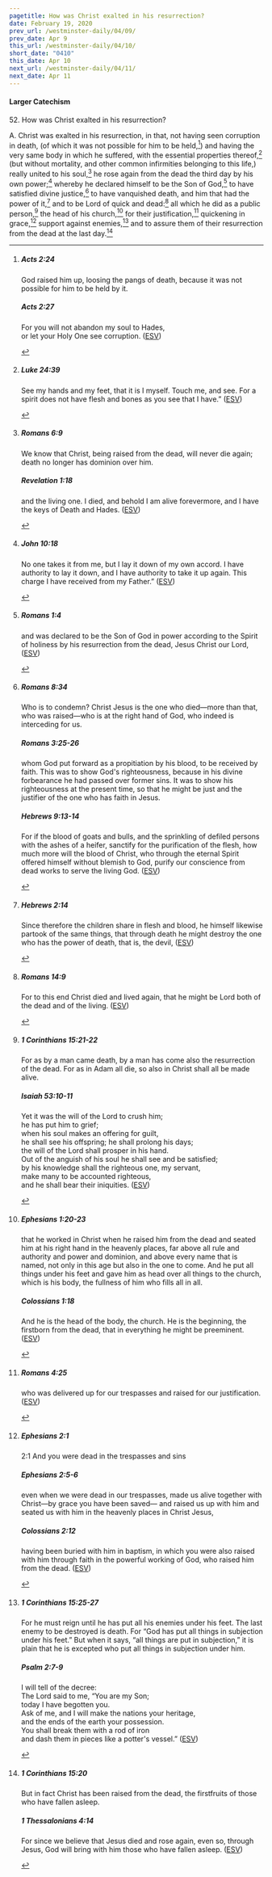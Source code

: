 ```yaml
---
pagetitle: How was Christ exalted in his resurrection?
date: February 19, 2020
prev_url: /westminster-daily/04/09/
prev_date: Apr 9
this_url: /westminster-daily/04/10/
short_date: "0410"
this_date: Apr 10
next_url: /westminster-daily/04/11/
next_date: Apr 11
---
```


#### Larger Catechism

52\. How was Christ exalted in his resurrection?

A. Christ was exalted in his resurrection, in that, not having seen corruption in death, (of which it was not possible for him to be held,[^fnref:wlc1]) and having the very same body in which he suffered, with the essential properties thereof,[^fnref:wlc2] (but without mortality, and other common infirmities belonging to this life,) really united to his soul,[^fnref:wlc3] he rose again from the dead the third day by his own power;[^fnref:wlc4] whereby he declared himself to be the Son of God,[^fnref:wlc5] to have satisfied divine justice,[^fnref:wlc6] to have vanquished death, and him that had the power of it,[^fnref:wlc7] and to be Lord of quick and dead:[^fnref:wlc8] all which he did as a public person,[^fnref:wlc9] the head of his church,[^fnref:wlc10] for their justification,[^fnref:wlc11] quickening in grace,[^fnref:wlc12] support against enemies,[^fnref:wlc13] and to assure them of their resurrection from the dead at the last day.[^fnref:wlc14]


[^fnref:wlc1]: <div class="esv"><h5>Acts 2:24</h5> <div class="esv-text"><p id="p44002024.01-1">God raised him up, loosing the pangs of death, because it was not possible for him to be held by it.</p> </div><h5>Acts 2:27</h5> <div class="esv-text"><div class="block-indent"> <p class="line-group" id="p44002027.01-2">For you will not abandon my soul to Hades,<br /> <span class="indent"></span>or let your Holy One see corruption.  (<a href="http://www.esv.org" class="copyright">ESV</a>)</p> </div> </div> </div>

[^fnref:wlc2]: <div class="esv"><h5>Luke 24:39</h5> <div class="esv-text"><p id="p42024039.01-1"><span class="woc">See my hands and my feet, that it is I myself. Touch me, and see. For a spirit does not have flesh and bones as you see that I have.&#8221;</span>  (<a href="http://www.esv.org" class="copyright">ESV</a>)</p> </div> </div>

[^fnref:wlc3]: <div class="esv"><h5>Romans 6:9</h5> <div class="esv-text"><p id="p45006009.01-1">We know that Christ, being raised from the dead, will never die again; death no longer has dominion over him.</p> </div><h5>Revelation 1:18</h5> <div class="esv-text"><p id="p66001018.01-2"><span class="woc">and the living one. I died, and behold I am alive forevermore, and I have the keys of Death and Hades.</span>  (<a href="http://www.esv.org" class="copyright">ESV</a>)</p> </div> </div>

[^fnref:wlc4]: <div class="esv"><h5>John 10:18</h5> <div class="esv-text"><p id="p43010018.01-1"><span class="woc">No one takes it from me, but I lay it down of my own accord. I have authority to lay it down, and I have authority to take it up again. This charge I have received from my Father.&#8221;</span>  (<a href="http://www.esv.org" class="copyright">ESV</a>)</p> </div> </div>

[^fnref:wlc5]: <div class="esv"><h5>Romans 1:4</h5> <div class="esv-text"><p id="p45001004.01-1">and was declared to be the Son of God in power according to the Spirit of holiness by his resurrection from the dead, Jesus Christ our Lord,  (<a href="http://www.esv.org" class="copyright">ESV</a>)</p> </div> </div>

[^fnref:wlc6]: <div class="esv"><h5>Romans 8:34</h5> <div class="esv-text"><p id="p45008034.01-1">Who is to condemn? Christ Jesus is the one who died&#8212;more than that, who was raised&#8212;who is at the right hand of God, who indeed is interceding for us.</p> </div><h5>Romans 3:25-26</h5> <div class="esv-text"><p id="p45003025.01-2">whom God put forward as a propitiation by his blood, to be received by faith. This was to show God's righteousness, because in his divine forbearance he had passed over former sins. It was to show his righteousness at the present time, so that he might be just and the justifier of the one who has faith in Jesus.</p> </div><h5>Hebrews 9:13-14</h5> <div class="esv-text"><p id="p58009013.01-3">For if the blood of goats and bulls, and the sprinkling of defiled persons with the ashes of a heifer, sanctify for the purification of the flesh, how much more will the blood of Christ, who through the eternal Spirit offered himself without blemish to God, purify our conscience from dead works to serve the living God.  (<a href="http://www.esv.org" class="copyright">ESV</a>)</p> </div> </div>

[^fnref:wlc7]: <div class="esv"><h5>Hebrews 2:14</h5> <div class="esv-text"><p id="p58002014.01-1">Since therefore the children share in flesh and blood, he himself likewise partook of the same things, that through death he might destroy the one who has the power of death, that is, the devil,  (<a href="http://www.esv.org" class="copyright">ESV</a>)</p> </div> </div>

[^fnref:wlc8]: <div class="esv"><h5>Romans 14:9</h5> <div class="esv-text"><p id="p45014009.01-1">For to this end Christ died and lived again, that he might be Lord both of the dead and of the living.  (<a href="http://www.esv.org" class="copyright">ESV</a>)</p> </div> </div>

[^fnref:wlc9]: <div class="esv"><h5>1 Corinthians 15:21-22</h5> <div class="esv-text"><p id="p46015021.01-1">For as by a man came death, by a man has come also the resurrection of the dead. For as in Adam all die, so also in Christ shall all be made alive.</p> </div><h5>Isaiah 53:10-11</h5> <div class="esv-text"><div class="block-indent"> <p class="line-group" id="p23053010.01-2">Yet it was the will of the <span class="small-caps">Lord</span> to crush him;<br /> <span class="indent"></span>he has put him to grief;<br /> when his soul makes an offering for guilt,<br /> <span class="indent"></span>he shall see his offspring; he shall prolong his days;<br /> the will of the <span class="small-caps">Lord</span> shall prosper in his hand.<br />  Out of the anguish of his soul he shall see and be satisfied;<br /> by his knowledge shall the righteous one, my servant,<br /> <span class="indent"></span>make many to be accounted righteous,<br /> <span class="indent"></span>and he shall bear their iniquities.  (<a href="http://www.esv.org" class="copyright">ESV</a>)</p> </div> </div> </div>

[^fnref:wlc10]: <div class="esv"><h5>Ephesians 1:20-23</h5> <div class="esv-text"><p id="p49001020.01-1">that he worked in Christ when he raised him from the dead and seated him at his right hand in the heavenly places, far above all rule and authority and power and dominion, and above every name that is named, not only in this age but also in the one to come. And he put all things under his feet and gave him as head over all things to the church, which is his body, the fullness of him who fills all in all.</p> </div><h5>Colossians 1:18</h5> <div class="esv-text"><p id="p51001018.01-2">And he is the head of the body, the church. He is the beginning, the firstborn from the dead, that in everything he might be preeminent.  (<a href="http://www.esv.org" class="copyright">ESV</a>)</p> </div> </div>

[^fnref:wlc11]: <div class="esv"><h5>Romans 4:25</h5> <div class="esv-text"><p id="p45004025.01-1">who was delivered up for our trespasses and raised for our justification.  (<a href="http://www.esv.org" class="copyright">ESV</a>)</p> </div> </div>

[^fnref:wlc12]: <div class="esv"><h5>Ephesians 2:1</h5> <div class="esv-text"> <p id="p49002001.05-1"><span class="chapter-num" id="v49002001-1">2:1&nbsp;</span>And you were dead in the trespasses and sins</p> </div><h5>Ephesians 2:5-6</h5> <div class="esv-text"><p id="p49002005.01-2">even when we were dead in our trespasses, made us alive together with Christ&#8212;by grace you have been saved&#8212; and raised us up with him and seated us with him in the heavenly places in Christ Jesus,</p> </div><h5>Colossians 2:12</h5> <div class="esv-text"><p id="p51002012.01-3">having been buried with him in baptism, in which you were also raised with him through faith in the powerful working of God, who raised him from the dead.  (<a href="http://www.esv.org" class="copyright">ESV</a>)</p> </div> </div>

[^fnref:wlc13]: <div class="esv"><h5>1 Corinthians 15:25-27</h5> <div class="esv-text"><p id="p46015025.01-1">For he must reign until he has put all his enemies under his feet. The last enemy to be destroyed is death. For &#8220;God has put all things in subjection under his feet.&#8221; But when it says, &#8220;all things are put in subjection,&#8221; it is plain that he is excepted who put all things in subjection under him.</p> </div><h5>Psalm 2:7-9</h5> <div class="esv-text"><div class="block-indent"> <p class="line-group" id="p19002007.01-2">I will tell of the decree:<br /> The <span class="small-caps">Lord</span> said to me, &#8220;You are my Son;<br /> <span class="indent"></span>today I have begotten you.<br />  Ask of me, and I will make the nations your heritage,<br /> <span class="indent"></span>and the ends of the earth your possession.<br />  You shall break them with a rod of iron<br /> <span class="indent"></span>and dash them in pieces like a potter's vessel.&#8221;  (<a href="http://www.esv.org" class="copyright">ESV</a>)</p> </div> </div> </div>

[^fnref:wlc14]: <div class="esv"><h5>1 Corinthians 15:20</h5> <div class="esv-text"><p id="p46015020.01-1">But in fact Christ has been raised from the dead, the firstfruits of those who have fallen asleep.</p> </div><h5>1 Thessalonians 4:14</h5> <div class="esv-text"><p id="p52004014.01-2">For since we believe that Jesus died and rose again, even so, through Jesus, God will bring with him those who have fallen asleep.  (<a href="http://www.esv.org" class="copyright">ESV</a>)</p> </div> </div>

